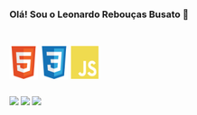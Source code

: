 ### Olá! Sou o Leonardo Rebouças Busato 👋

##

<div style="display: inline_block"><br>
  <img align="center" alt="Leo-HTML" height="60" width="50" src="https://raw.githubusercontent.com/devicons/devicon/master/icons/html5/html5-original.svg">
  <img align="center" alt="Leo-CSS" height="60" width="50" src="https://raw.githubusercontent.com/devicons/devicon/master/icons/css3/css3-original.svg">
  <img align="center" alt="Leo-Js" height="60" width="50" src="https://raw.githubusercontent.com/devicons/devicon/master/icons/javascript/javascript-plain.svg">
 </div>
 
 ##
 
 <div>
 <a href = "mailto:reboucas.contato1@gmail.com" target="_blank"><img src="https://img.shields.io/badge/-Gmail-%23333?style=for-the-badge&logo=gmail&logoColor=white" target="_blank"></a>
 <a href="https://www.linkedin.com/in/leonardo-rebou%C3%A7as/" target="_blank"><img src="https://img.shields.io/badge/-LinkedIn-%230077B5?style=for-the-badge&logo=linkedin&logoColor=white" target="_blank"></a>
  <a href = "https://www.behance.net/leonardoreboucas" target="_blank"><img src="https://img.shields.io/badge/Behance-1769ff?style=for-the-badge&logo=behance&logoColor=white" target="_blank"></a>
 </div>
 
